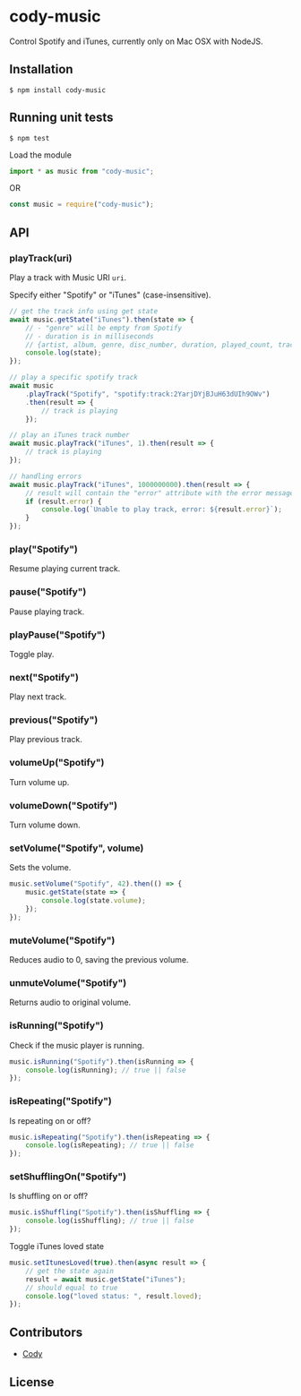 # cody-music

Control Spotify and iTunes, currently only on Mac OSX with NodeJS.

## Installation

```
$ npm install cody-music
```

## Running unit tests

```
$ npm test
```

Load the module

```javascript
import * as music from "cody-music";
```

OR

```javascript
const music = require("cody-music");
```

## API

### playTrack(uri)

Play a track with Music URI `uri`.

Specify either "Spotify" or "iTunes" (case-insensitive).

```javascript
// get the track info using get state
await music.getState("iTunes").then(state => {
    // - "genre" will be empty from Spotify
    // - duration is in milliseconds
    // {artist, album, genre, disc_number, duration, played_count, track_number, id, name, state}
    console.log(state);
});

// play a specific spotify track
await music
    .playTrack("Spotify", "spotify:track:2YarjDYjBJuH63dUIh9OWv")
    .then(result => {
        // track is playing
    });

// play an iTunes track number
await music.playTrack("iTunes", 1).then(result => {
    // track is playing
});

// handling errors
await music.playTrack("iTunes", 1000000000).then(result => {
    // result will contain the "error" attribute with the error message
    if (result.error) {
        console.log(`Unable to play track, error: ${result.error}`);
    }
});
```

### play("Spotify")

Resume playing current track.

### pause("Spotify")

Pause playing track.

### playPause("Spotify")

Toggle play.

### next("Spotify")

Play next track.

### previous("Spotify")

Play previous track.

### volumeUp("Spotify")

Turn volume up.

### volumeDown("Spotify")

Turn volume down.

### setVolume("Spotify", volume)

Sets the volume.

```javascript
music.setVolume("Spotify", 42).then(() => {
    music.getState(state => {
        console.log(state.volume);
    });
});
```

### muteVolume("Spotify")

Reduces audio to 0, saving the previous volume.

### unmuteVolume("Spotify")

Returns audio to original volume.

### isRunning("Spotify")

Check if the music player is running.

```javascript
music.isRunning("Spotify").then(isRunning => {
    console.log(isRunning); // true || false
});
```

### isRepeating("Spotify")

Is repeating on or off?

```js
music.isRepeating("Spotify").then(isRepeating => {
    console.log(isRepeating); // true || false
});
```

### setShufflingOn("Spotify")

Is shuffling on or off?

```js
music.isShuffling("Spotify").then(isShuffling => {
    console.log(isShuffling); // true || false
});
```

Toggle iTunes loved state

```js
music.setItunesLoved(true).then(async result => {
    // get the state again
    result = await music.getState("iTunes");
    // should equal to true
    console.log("loved status: ", result.loved);
});
```

## Contributors

-   [Cody](https://github.com/codyxio)

## License
